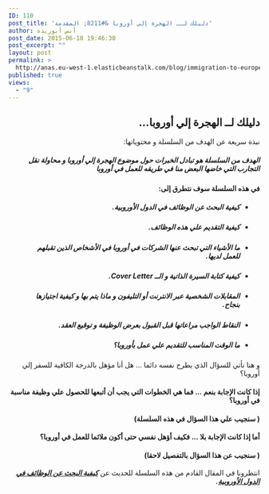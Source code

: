 ```yaml
---
ID: 110
post_title: 'دليلك لــ الهجرة إلي أوروبا &#8211; المقدمة'
author: أنس أبوريدة
post_date: 2015-06-18 19:46:30
post_excerpt: ""
layout: post
permalink: >
  http://anas.eu-west-1.elasticbeanstalk.com/blog/immigration-to-europe-intro/
published: true
views:
  - "9"
---
```

<h2 dir="rtl"><strong>دليلك لــ الهجرة إلي أوروبا...</strong></h2>
<p dir="rtl">نبذة سريعة عن الهدف من السلسلة و محتوياتها:</p>

<h5 dir="rtl">الهدف من السلسلة هو تبادل الخبرات حول موضوع الهجرة إلي أوروبا و محاولة نقل التجارب التي خاضها البعض منا في طريقه للعمل في أوروبا</h5>
<h4 dir="rtl">في هذه السلسلة سوف نتطرق إلى:</h4>
<ul dir="rtl">
 	<li>
<h5>كيفية البحث عن الوظائف في الدول الأوروبية.</h5>
</li>
 	<li>
<h5>كيفية التقديم علي هذه الوظائف.</h5>
</li>
 	<li>
<h5>ما الأشياء التي تبحث عنها الشركات في أوروبا في الأشخاص الذين تقبلهم للعمل لديها.</h5>
</li>
 	<li>
<h5>كيفية كتابة السيرة الذاتية و الــ Cover Letter.</h5>
</li>
 	<li>
<h5>المقابلات الشخصية عبر الانترنت أو التليفون و ماذا يتم بها و كيفية اجتيازها بنجاح.</h5>
</li>
 	<li>
<h5>النقاط الواجب مراعاتها قبل القبول بعرض الوظيفة و توقيع العقد.</h5>
</li>
 	<li>
<h5>ما الوقت المناسب للتقديم علي عمل بأوروبا؟</h5>
</li>
</ul>
<p dir="rtl">و هنا نأتي للسؤال الذي يطرح نفسه دائما ...&nbsp;هل أنا مؤهل بالدرجة الكافية للسفر إلي أوروبا؟</p>

<h4 dir="rtl">إذا كانت الإجابة بنعم ... فما هي الخطوات التي يجب أن أتبعها للحصول علي وظيفة مناسبة في أوروبا؟</h4>
<h4 dir="rtl">( سنجيب علي هذا السؤال في هذه السلسلة)</h4>
<h4 dir="rtl">أما إذا كانت الإجابة بلا ... فكيف أؤهل نفسي حتى أكون ملائما للعمل في أوروبا؟</h4>
<h4 dir="rtl">( سنجيب عن هذا السؤال بالتفصيل لاحقا)</h4>
<p dir="rtl">انتظرونا في المقال القادم من هذه السلسلة للحديث عن&nbsp;<em><strong><a href="http://anasfullstack.com/blog/%d8%a7%d9%84%d8%a8%d8%ad%d8%ab-%d8%b9%d9%86-%d9%88%d8%b8%d9%8a%d9%81%d8%a9-%d9%81%d9%8a-%d8%a3%d9%88%d8%b1%d9%88%d8%a8%d8%a7/">كيفية البحث عن الوظائف في الدول الأوروبية</a>.</strong></em></p>
<p dir="rtl">&nbsp;</p>